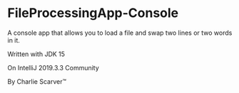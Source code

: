 # FileProcessingApp-Console
A console app that allows you to load a file and swap two lines or two words in it.

Written with JDK 15

On IntelliJ 2019.3.3 Community

By Charlie Scarver™
